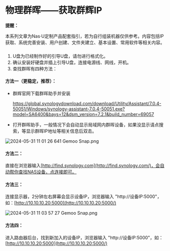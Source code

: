 # 物理群晖——获取群辉IP

**提醒：**

本系列文章为Nas·U定制产品配套指引，若为自行组装机器仅供参考。内容包括IP获取、系统完善安装、用户创建、文件夹建立、基本设置、常用软件等相关内容。

### 

1. U盘为已经制作好的引导U盘，请勿进行格式化。
2. 确认安装好硬盘并插上引导U盘，连接电源线、网线，开机。
3. 查找群晖有四种方法：

#### 方法一（更稳定，推荐）：

- 群辉官网下载群晖助手并安装

  https://global.synologydownload.com/download/Utility/Assistant/7.0.4-50051/Windows/synology-assistant-7.0.4-50051.exe?model=SA6400&bays=12&dsm_version=7.2.1&build_number=69057

- 打开群晖助手，一般情况下会自动显示局域网内群晖设备，如果没显示请点搜索，等显示群晖IP地址等相关信息后双击。

![2024-05-31 11 01 26 641  Gemoo Snap.png](https://pic.nas-u.top/2809347334.png)

#### 方法二：

直接在浏览器输入[http://find.synology.com](http://find.synology.com/)，会自动帮你查找NAS设备，点连接即可。

#### 方法三：

连接显示器，2分钟左右屏幕会显示设备IP，浏览器输入 "http://设备IP:5000"，如：[http://10.10.10.20:5000](http://10.10.10.20:5000/)

![2024-05-31 11 03 57 27  Gemoo Snap.png](https://pic.nas-u.top/2598487719.png)

#### 方法四：

进入路由器后台，找到新加入的设备IP，浏览器输入 "http://设备IP:5000"，如：[http://10.10.10.20:5000](http://10.10.10.20:5000/)